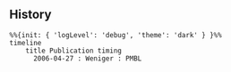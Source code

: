 ## History
```mermaid
%%{init: { 'logLevel': 'debug', 'theme': 'dark' } }%%
timeline
    title Publication timing
      2006-04-27 : Weniger : PMBL
```
